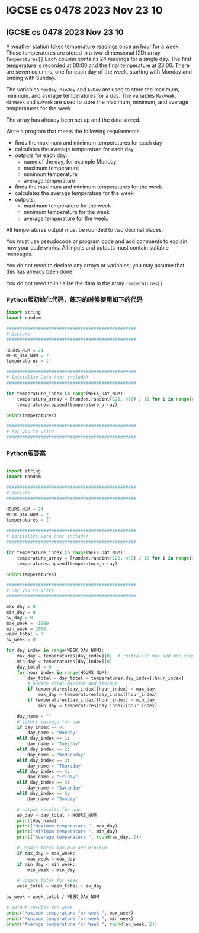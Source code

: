 # IGCSE cs 0478 2023 Nov 23 10

## IGCSE cs 0478 2023 Nov 23 10

A weather station takes temperature readings once an hour for a week. These temperatures are stored in a two-dimensional (2D) array `Temperatures[]` Each column contains 24 readings for a single day. The first temperature is recorded at 00:00 and the final temperature at 23:00. There are seven columns, one for each day of the week, starting with Monday and ending with Sunday.

The variables `MaxDay`, `MinDay` and `AvDay` are used to store the maximum, minimum, and average temperatures for a day. The variables `MaxWeek`, `MinWeek` and `AvWeek` are used to store the maximum, minimum, and average temperatures for the week.

The array has already been set up and the data stored.

Write a program that meets the following requirements:

* finds the maximum and minimum temperatures for each day
* calculates the average temperature for each day
* outputs for each day:
  * name of the day, for example Monday
  * maximum temperature
  * minimum temperature
  * average temperature
* finds the maximum and minimum temperatures for the week
* calculates the average temperature for the week
* outputs:
  * maximum temperature for the week
  * minimum temperature for the week
  * average temperature for the week.

All temperatures output must be rounded to two decimal places.

You must use pseudocode or program code and add comments to explain how your code works. All inputs and outputs must contain suitable messages.

You do not need to declare any arrays or variables; you may assume that this has already been done.

You do not need to initialise the data in the array `Temperatures[]`

### Python版初始化代码，练习的时候使用如下的代码

```python
import string
import random

#################################################
# Declare
#################################################

HOURS_NUM = 24
WEEK_DAY_NUM = 7
temperatures = []

#################################################
# Initialize Data (not include)
#################################################

for temperature_index in range(WEEK_DAY_NUM):
    temperature_array = [random.randint(120, 400) / 10 for i in range(HOURS_NUM)]
    temperatures.append(temperature_array)

print(temperatures)

#################################################
# For you to write
#################################################

```

### Python版答案

```python

import string
import random

#################################################
# Declare
#################################################

HOURS_NUM = 24
WEEK_DAY_NUM = 7
temperatures = []

#################################################
# Initialize Data (not include)
#################################################

for temperature_index in range(WEEK_DAY_NUM):
    temperature_array = [random.randint(120, 400) / 10 for i in range(HOURS_NUM)]
    temperatures.append(temperature_array)

print(temperatures)

#################################################
# For you to write
#################################################

max_day = 0
min_day = 0
av_day = 0
max_week = -1000
min_week = 1000
week_total = 0
av_week = 0

for day_index in range(WEEK_DAY_NUM):
    max_day = temperatures[day_index][0]  # initialise max and min temperatures and total for each day
    min_day = temperatures[day_index][0]
    day_total = 0
    for hour_index in range(HOURS_NUM):
        day_total = day_total + temperatures[day_index][hour_index]
        # update total maximum and minimum
        if temperatures[day_index][hour_index] > max_day:
            max_day = temperatures[day_index][hour_index]
        if temperatures[day_index][hour_index] < min_day:
            min_day = temperatures[day_index][hour_index]

    day_name = ""
    # select message for day
    if day_index == 0:
        day_name = "Monday"
    elif day_index == 1:
        day_name = "Tuesday"
    elif day_index == 2:
        day_name = "Wednesday"
    elif day_index == 3:
        day_name = "Thursday"
    elif day_index == 4:
        day_name = "Friday"
    elif day_index == 5:
        day_name = "Saturday"
    elif day_index == 6:
        day_name = "Sunday"

    # output results for day
    av_day = day_total / HOURS_NUM
    print(day_name)
    print("Maximum temperature ", max_day)
    print("Minimum temperature ", min_day)
    print("Average temperature ", round(av_day, 2))

    # update total maximum and minimum
    if max_day > max_week:
        max_week = max_day
    if min_day < min_week:
        min_week = min_day

    # update total for week
    week_total = week_total + av_day

av_week = week_total / WEEK_DAY_NUM

# output results for week
print("Maximum temperature for week ", max_week)
print("Minimum temperature for week ", min_week)
print("Average temperature for Week ", round(av_week, 2))


```
